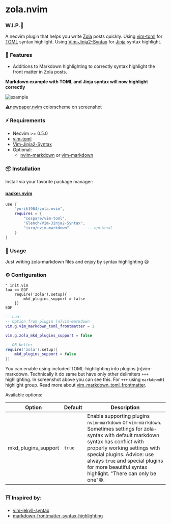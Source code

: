 #  zola.nvim

###  W.I.P.🚧

A neovim plugin that helps you write [Zola](https://www.getzola.org/) posts quickly. 
Using [vim-toml](https://github.com/cespare/vim-toml) for [TOML](https://toml.io/en/) syntax highlight.
Using [Vim-Jinja2-Syntax](https://github.com/Glench/Vim-Jinja2-Syntax) for [Jinja](https://jinja.palletsprojects.com/en/3.0.x/) syntax highlight.

### 🌟 Features
+ Additions to Markdown highlighting to correctly syntax highlight the front matter in Zola posts.

**Markdown example with TOML and Jinja syntax will now highlight correctly**

![example](https://user-images.githubusercontent.com/1559192/132262784-6a3b0191-1b3a-4361-871d-43fcfcea6ff2.png)

 ⚠️[newpaper.nvim](https://github.com/yorik1984/newpaper.nvim) colorscheme on screenshot

### ⚡️ Requirements

+ Neovim >= 0.5.0
+ [vim-toml](https://github.com/cespare/vim-toml)
+ [Vim-Jinja2-Syntax](https://github.com/Glench/Vim-Jinja2-Syntax)
+ Optional:
    - [nvim-markdown](https://github.com/ixru/nvim-markdown) or [vim-markdown](https://github.com/plasticboy/vim-markdown)


### 📦 Installation

Install via your favorite package manager:

#### [packer.nvim](https://github.com/wbthomason/packer.nvim)

```lua
use {
    "yorik1984/zola.nvim",
    requires = {
        "cespare/vim-toml",
        "Glench/Vim-Jinja2-Syntax",
        "ixru/nvim-markdown"        -- optional
    }
}
```

### 🚀 Usage

Just writing zola-markdown files and enjoy by syntax highlighting 😃

### ⚙️ Configuration

```vim
" init.vim
lua << EOF 
    require('zola').setup({
        mkd_plugins_support = false
    })
EOF
```

```lua
-- Lua:
-- Option from plugin [n]vim-markdown
vim.g.vim_markdown_toml_frontmatter = 1

vim.g.zola_mkd_plugins_support = false

-- OR better
require('zola').setup({
    mkd_plugins_support = false
})
```
You can enable using included TOML-highlighting into plugins [n]vim-markdown. Technically it do same but have only other delimiters `+++` highlighting.
In screenshot above you can see this. For `+++` using `markdownH1` highlight group.
Read more about [vim_markdown_toml_frontmatter](https://github.com/ixru/nvim-markdown#syntax-extensions).

Available options:

| Option              | Default | Description                                                  |
| ------------------- | ------- | ------------------------------------------------------------ |
| mkd_plugins_support | `true`  | Enable supporting plugins `nvim-markdown` or `vim-markdown`. Sometimes settings for zola-syntax with default markdown syntax has conflict with properly working settings with special plugins. Advice: use always `true` and special plugins for more beautiful syntax highlight. "There can only be one"©. |


### ⛩️  Inspired by:

+ [vim-jekyll-syntax](https://github.com/emanuelen5/vim-jekyll-syntax)
+ [markdown-frontmatter-syntax-highlighting](https://www.maero.dk/markdown-frontmatter-syntax-highlighting/)
